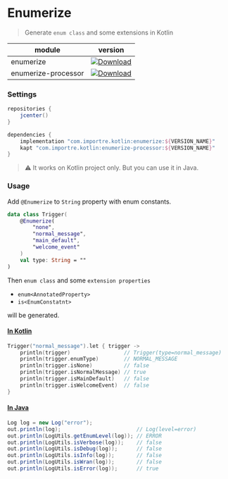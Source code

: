 # Enumerize

> Generate `enum class` and some extensions in Kotlin

| module              | version         |
| ------------------- | --------------- |
| enumerize           | [ ![Download][enumerize-svg] ][enumerize-version] |
| enumerize-processor | [ ![Download][enumerize-processor-svg] ][enumerize-processor-version] |

### Settings

```groovy
repositories {
    jcenter()
}
```

```groovy
dependencies {
    implementation "com.importre.kotlin:enumerize:${VERSION_NAME}"
    kapt "com.importre.kotlin:enumerize-processor:${VERSION_NAME}"
}
```

> :warning: It works on Kotlin project only.
> But you can use it in Java.

### Usage

Add `@Enumerize` to `String` property with enum constants.

```kotlin
data class Trigger(
    @Enumerize(
        "none",
        "normal_message",
        "main_default",
        "welcome_event"
    )
    val type: String = ""
)
```

Then `enum class` and some `extension properties`

- `enum<AnnotatedProperty>`
- `is<EnumConstatnt>`

will be generated.

#### [In Kotlin][Main.kt]

```kotlin
Trigger("normal_message").let { trigger ->
    println(trigger)                 // Trigger(type=normal_message)
    println(trigger.enumType)        // NORMAL_MESSAGE
    println(trigger.isNone)          // false
    println(trigger.isNormalMessage) // true
    println(trigger.isMainDefault)   // false
    println(trigger.isWelcomeEvent)  // false
}
```

#### [In Java][JMain.java]

```java
Log log = new Log("error");
out.println(log);                        // Log(level=error)
out.println(LogUtils.getEnumLevel(log)); // ERROR
out.println(LogUtils.isVerbose(log));    // false
out.println(LogUtils.isDebug(log));      // false
out.println(LogUtils.isInfo(log));       // false
out.println(LogUtils.isWran(log));       // false
out.println(LogUtils.isError(log));      // true
```

[JMain.java]: sample/src/main/java/com/importre/kotlin/enumerize/example/JMain.java
[Main.kt]: sample/src/main/kotlin/com/importre/kotlin/enumerize/example/Main.kt

[enumerize-svg]: https://api.bintray.com/packages/importre/maven/enumerize/images/download.svg
[enumerize-processor-svg]: https://api.bintray.com/packages/importre/maven/enumerize-processor/images/download.svg
[enumerize-version]: https://bintray.com/importre/maven/enumerize/_latestVersion
[enumerize-processor-version]: https://bintray.com/importre/maven/enumerize-processor/_latestVersion
